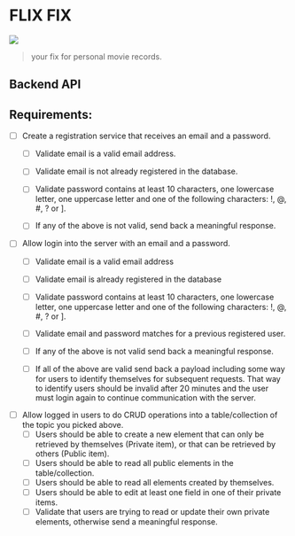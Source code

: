 # FLIX FIX
<img src= "https://i.imgur.com/3jOQG7W.jpeg">

> your fix for personal movie records.


## Backend API

## Requirements:

* [ ] Create a registration service that receives an email and a password.
    * [ ] Validate email is a valid email address.
    * [ ] Validate email is not already registered in the database.
    * [ ] Validate password contains at least 10 characters, one lowercase letter, one uppercase letter and one of the following characters: !, @, #, ? or ].
    * [ ] If any of the above is not valid, send back a meaningful response.


* [ ] Allow login into the server with an email and a password.
    * [ ] Validate email is a valid email address
    * [ ] Validate email is already registered in the database
    * [ ] Validate password contains at least 10 characters, one lowercase letter, one uppercase letter and one of the following characters: !, @, #, ? or ].
    * [ ] Validate email and password matches for a previous registered user.
    * [ ] If any of the above is not valid send back a meaningful response.
    * [ ] If all of the above are valid send back a payload including some way for users to identify themselves for subsequent requests. That way to identify users should be invalid after 20 minutes and the user must login again to continue communication with the server.


* [ ] Allow logged in users to do CRUD operations into a table/collection of the topic you picked above.
    * [ ] Users should be able to create a new element that can only be retrieved by themselves (Private item), or that can be retrieved by others (Public item).
    * [ ] Users should be able to read all public elements in the table/collection.
    * [ ] Users should be able to read all elements created by themselves.
    * [ ] Users should be able to edit at least one field in one of their private items.
    * [ ] Validate that users are trying to read or update their own private elements, otherwise send a meaningful response.
